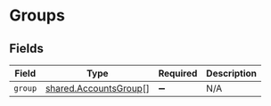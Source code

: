 # Groups


## Fields

| Field                                                          | Type                                                           | Required                                                       | Description                                                    |
| -------------------------------------------------------------- | -------------------------------------------------------------- | -------------------------------------------------------------- | -------------------------------------------------------------- |
| `group`                                                        | [shared.AccountsGroup](../../models/shared/accountsgroup.md)[] | :heavy_minus_sign:                                             | N/A                                                            |